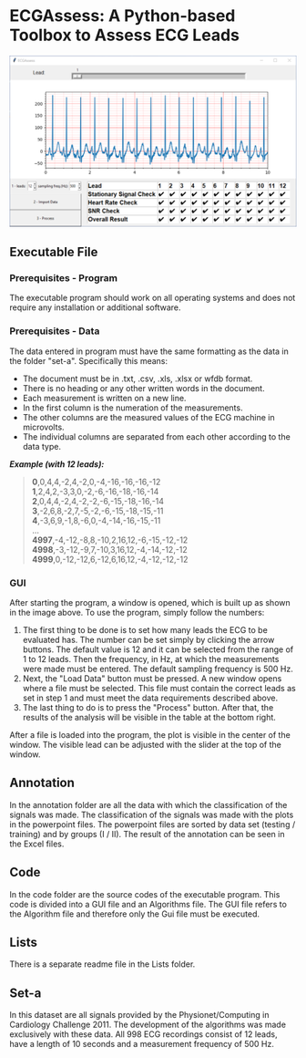 # ECGAssess: A Python-based Toolbox to Assess ECG Leads


![Screenshot](GUI_ECG_Assess.PNG)

## Executable File

### Prerequisites - Program
The executable program should work on all operating systems and does not require any installation or additional software.

### Prerequisites - Data

The data entered in program must have the same formatting as the data in the folder "set-a". Specifically this means:

* The document must be in .txt, .csv, .xls, .xlsx or wfdb format.
* There is no heading or any other written words in the document.
* Each measurement is written on a new line.
* In the first column is the numeration of the measurements.
* The other columns are the measured values of the ECG machine in microvolts.
* The individual columns are separated from each other according to the data type.

***Example (with 12 leads):***
>**0**,0,4,4,-2,4,-2,0,-4,-16,-16,-16,-12\
>**1**,2,4,2,-3,3,0,-2,-6,-16,-18,-16,-14\
>**2**,0,4,4,-2,4,-2,-2,-6,-15,-18,-16,-14\
>**3**,-2,6,8,-2,7,-5,-2,-6,-15,-18,-15,-11\
>**4**,-3,6,9,-1,8,-6,0,-4,-14,-16,-15,-11\
>...\
>**4997**,-4,-12,-8,8,-10,2,16,12,-6,-15,-12,-12\
>**4998**,-3,-12,-9,7,-10,3,16,12,-4,-14,-12,-12\
>**4999**,0,-12,-12,6,-12,6,16,12,-4,-12,-12,-12

### GUI

After starting the program, a window is opened, which is built up as shown in the image above. To use the program, simply follow the numbers:

1. The first thing to be done is to set how many leads the ECG to be evaluated has. The number can be set simply by clicking the arrow buttons. The default value is 12 and it can be selected from the range of 1 to 12 leads. Then the frequency, in Hz, at which the measurements were made must be entered. The default sampling frequency is 500 Hz.
2. Next, the "Load Data" button must be pressed. A new window opens where a file must be selected. This file must contain the correct leads as set in step 1 and must meet the data requirements described above.
4. The last thing to do is to press the "Process" button. After that, the results of the analysis will be visible in the table at the bottom right.

After a file is loaded into the program, the plot is visible in the center of the window. The visible lead can be adjusted with the slider at the top of the window.

## Annotation

In the annotation folder are all the data with which the classification of the signals was made. The classification of the signals was made with the plots in the powerpoint files. The powerpoint files are sorted by data set (testing / training) and by groups (I / II).  The result of the annotation can be seen in the Excel files.

## Code

In the code folder are the source codes of the executable program. This code is divided into a GUI file and an Algorithms file. The GUI file refers to the Algorithm file and therefore only the Gui file must be executed.

## Lists

There is a separate readme file in the Lists folder.

## Set-a

In this dataset are all signals provided by the Physionet/Computing in Cardiology Challenge 2011. The development of the algorithms was made exclusively with these data. All 998 ECG recordings consist of 12 leads, have a length of 10 seconds and a measurement frequency of 500 Hz.
